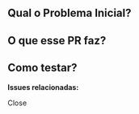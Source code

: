 ## Qual o Problema Inicial?
<!-- Insira esse tópico apenas quando não for feito uma nova feature -->

## O que esse PR faz?
<!-- Detalhe melhor oque o seu pull request faz -->

## Como testar?
<!-- Informe como testar a sua tarefa -->


**Issues relacionadas:**
<!-- Informe qual issue esse pull request está fechando 
Por exemplo, se quiser fechar a issue n° 2:
Close #2 -->
Close
